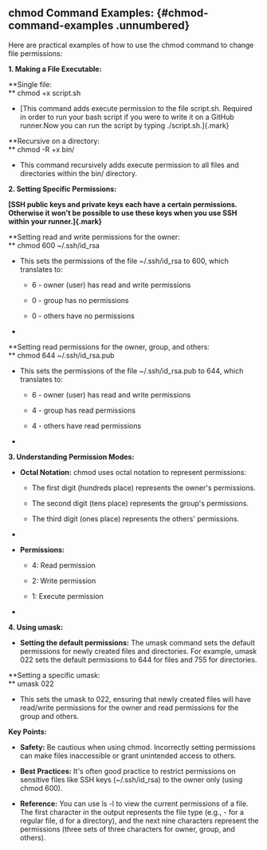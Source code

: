 ﻿## **chmod Command Examples:** {#chmod-command-examples .unnumbered}

Here are practical examples of how to use the chmod command to change file permissions:

**1. Making a File Executable:**

**Single file:\
** chmod +x script.sh

-   [This command adds execute permission to the file script.sh. Required in order to run your bash script if you were to write it on a GitHub runner.Now you can run the script by typing ./script.sh.]{.mark}

**Recursive on a directory:\
** chmod -R +x bin/

-   This command recursively adds execute permission to all files and directories within the bin/ directory.

**2. Setting Specific Permissions:**

**[SSH public keys and private keys each have a certain permissions. Otherwise it won\'t be possible to use these keys when you use SSH within your runner.]{.mark}**

**Setting read and write permissions for the owner:\
** chmod 600 \~/.ssh/id_rsa

-   This sets the permissions of the file \~/.ssh/id_rsa to 600, which translates to:

    -   6 - owner (user) has read and write permissions

    -   0 - group has no permissions

    -   0 - others have no permissions

-   

**Setting read permissions for the owner, group, and others:\
** chmod 644 \~/.ssh/id_rsa.pub

-   This sets the permissions of the file \~/.ssh/id_rsa.pub to 644, which translates to:

    -   6 - owner (user) has read and write permissions

    -   4 - group has read permissions

    -   4 - others have read permissions

-   

**3. Understanding Permission Modes:**

-   **Octal Notation:** chmod uses octal notation to represent permissions:

    -   The first digit (hundreds place) represents the owner\'s permissions.

    -   The second digit (tens place) represents the group\'s permissions.

    -   The third digit (ones place) represents the others\' permissions.

-   

-   **Permissions:**

    -   4: Read permission

    -   2: Write permission

    -   1: Execute permission

-   

**4. Using umask:**

-   **Setting the default permissions:** The umask command sets the default permissions for newly created files and directories. For example, umask 022 sets the default permissions to 644 for files and 755 for directories.

**Setting a specific umask:\
** umask 022

-   This sets the umask to 022, ensuring that newly created files will have read/write permissions for the owner and read permissions for the group and others.

**Key Points:**

-   **Safety:** Be cautious when using chmod. Incorrectly setting permissions can make files inaccessible or grant unintended access to others.

-   **Best Practices:** It\'s often good practice to restrict permissions on sensitive files like SSH keys (\~/.ssh/id_rsa) to the owner only (using chmod 600).

-   **Reference:** You can use ls -l to view the current permissions of a file. The first character in the output represents the file type (e.g., - for a regular file, d for a directory), and the next nine characters represent the permissions (three sets of three characters for owner, group, and others).


